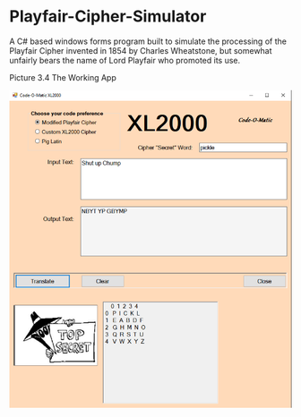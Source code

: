 # Playfair-Cipher-Simulator

A C# based windows forms program built to simulate the processing of the Playfair Cipher invented in 1854 by Charles Wheatstone, but somewhat unfairly bears the name of Lord Playfair who promoted its use.

Picture 3.4  The Working App

![Search Screen](https://github.com/Hunter71a/Playfair-Cipher-Simulator/blob/master/PlayfairCipher/Resources/picture-of-app.PNG)
